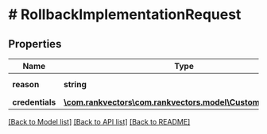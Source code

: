 # # RollbackImplementationRequest

## Properties

Name | Type | Description | Notes
------------ | ------------- | ------------- | -------------
**reason** | **string** | Reason for rollback |
**credentials** | [**\com.rankvectors\com.rankvectors.model\CustomCredentials**](CustomCredentials.md) |  | [optional]

[[Back to Model list]](../../README.md#models) [[Back to API list]](../../README.md#endpoints) [[Back to README]](../../README.md)
